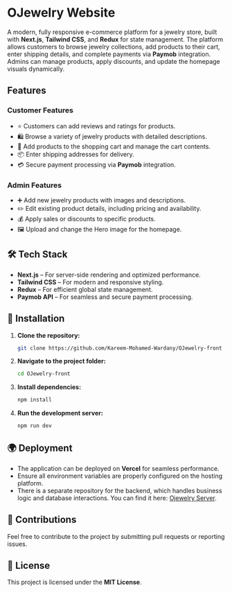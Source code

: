 # OJewelry Website

A modern, fully responsive e-commerce platform for a jewelry store, built with **Next.js**, **Tailwind CSS**, and **Redux** for state management. The platform allows customers to browse jewelry collections, add products to their cart, enter shipping details, and complete payments via **Paymob** integration. Admins can manage products, apply discounts, and update the homepage visuals dynamically.

## Features

### Customer Features

- ⭐ Customers can add reviews and ratings for products.
- 🛍️ Browse a variety of jewelry products with detailed descriptions.
- 🛒 Add products to the shopping cart and manage the cart contents.
- 📦 Enter shipping addresses for delivery.
- 💳 Secure payment processing via **Paymob** integration.

### Admin Features

- ➕ Add new jewelry products with images and descriptions.
- ✏️ Edit existing product details, including pricing and availability.
- 💰 Apply sales or discounts to specific products.
- 🖼️ Upload and change the Hero image for the homepage.

## 🛠 Tech Stack

- **Next.js** – For server-side rendering and optimized performance.
- **Tailwind CSS** – For modern and responsive styling.
- **Redux** – For efficient global state management.
- **Paymob API** – For seamless and secure payment processing.

## 🚀 Installation

1. **Clone the repository:**

   ```sh
   git clone https://github.com/Kareem-Mohamed-Wardany/OJewelry-front
   ```

2. **Navigate to the project folder:**

   ```sh
   cd OJewelry-front
   ```

3. **Install dependencies:**

   ```sh
   npm install
   ```

4. **Run the development server:**

   ```sh
   npm run dev
   ```

## 🌍 Deployment

- The application can be deployed on **Vercel** for seamless performance.
- Ensure all environment variables are properly configured on the hosting platform.
- There is a separate repository for the backend, which handles business logic and database interactions. You can find it here: [Ojewelry Server](https://github.com/Kareem-Mohamed-Wardany/Ojewelry-server).

## 🤝 Contributions

Feel free to contribute to the project by submitting pull requests or reporting issues.

## 📜 License

This project is licensed under the **MIT License**.
